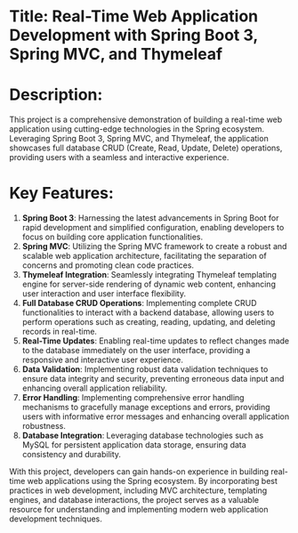 # Title: Real-Time Web Application Development with Spring Boot 3, Spring MVC, and Thymeleaf

# Description:
This project is a comprehensive demonstration of building a real-time web application using cutting-edge technologies in the Spring ecosystem. Leveraging Spring Boot 3, Spring MVC, and Thymeleaf, the application showcases full database CRUD (Create, Read, Update, Delete) operations, providing users with a seamless and interactive experience.

# Key Features:
1. **Spring Boot 3**: Harnessing the latest advancements in Spring Boot for rapid development and simplified configuration, enabling developers to focus on building core application functionalities.
2. **Spring MVC**: Utilizing the Spring MVC framework to create a robust and scalable web application architecture, facilitating the separation of concerns and promoting clean code practices.
3. **Thymeleaf Integration**: Seamlessly integrating Thymeleaf templating engine for server-side rendering of dynamic web content, enhancing user interaction and user interface flexibility.
4. **Full Database CRUD Operations**: Implementing complete CRUD functionalities to interact with a backend database, allowing users to perform operations such as creating, reading, updating, and deleting records in real-time.
5. **Real-Time Updates**: Enabling real-time updates to reflect changes made to the database immediately on the user interface, providing a responsive and interactive user experience.
6. **Data Validation**: Implementing robust data validation techniques to ensure data integrity and security, preventing erroneous data input and enhancing overall application reliability.
7. **Error Handling**: Implementing comprehensive error handling mechanisms to gracefully manage exceptions and errors, providing users with informative error messages and enhancing overall application robustness.
8. **Database Integration**: Leveraging database technologies such as MySQL for persistent application data storage, ensuring data consistency and durability.

With this project, developers can gain hands-on experience in building real-time web applications using the Spring ecosystem. By incorporating best practices in web development, including MVC architecture, templating engines, and database interactions, the project serves as a valuable resource for understanding and implementing modern web application development techniques.
